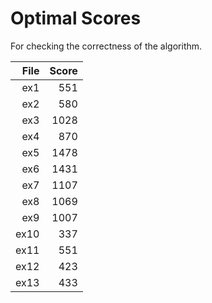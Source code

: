 
# Optimal Scores

For checking the correctness of the algorithm.

| File | Score|
| ----: | ----: |
| ex1  | 551  |
| ex2  | 580  |
| ex3  | 1028 |
| ex4  | 870  |
| ex5  | 1478 |
| ex6  | 1431 |
| ex7  | 1107 |
| ex8  | 1069 |
| ex9  | 1007 |
| ex10 |  337 |
| ex11 |  551 |
| ex12 |  423 |
| ex13 |  433 |
